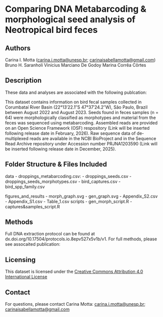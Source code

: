 # Comparing DNA Metabarcoding & morphological seed analysis of Neotropical bird feces

## Authors
Carina I. Motta (carina.i.motta@unesp.br; carinaisabellamotta@gmail.com)
Bruno H. Saranholi
Vinicius Marciano De Godoy
Marina Corrêa Côrtes


## Description
These data and analyses are associated with the following publcation:

This dataset contains information on bird fecal samples collected in Corumbataí River Basin (22°13′22.1″S 47°37′24.2″W), São Paulo, Brazil between August 2022 and August 2023. Seeds found in feces samples (n = 64) were morphologically classified as morphotypes and material from the feces was sequenced using metabarcoding.  Assembled reads are provided on an Open Science Framework (OSF) respository (Link will be inserted following release date in February, 2026). Raw sequence data of de-multiplexed reads are available in the NCBI BioProject and in the Sequence Read Archive repository under Accession number PRJNA1203590 (Link will be inserted following release date in December, 2025). 

## Folder Structure & Files Included

data
	- droppings_metabarcoding.csv: 
	- droppings_seeds.csv
	- droppings_seeds_morphotypes.csv 
 	- bird_captures.csv
  	-bird_spp_family.csv
   
figures_and_results
	- morph_graph.svg 
 	- gen_graph.svg
  	- Appendix_S2.csv
   	- Appendix_S1.csv
	- Table_1.csv
scripts
	- gen_morph_script.R
 	- captures&samples_script.R


## Methods

Full DNA extraction protocol can be found at dx.doi.org/10.17504/protocols.io.8epv527x5v1b/v1. For full methods, please see assocaited publication:



## Licensing
This dataset is licensed under the [Creative Commons Attribution 4.0 International License](https://creativecommons.org/licenses/by/4.0/)

## Contact
For questions, please contact Carina Motta: carina.i.motta@unesp.br; carinaisabellamotta@gmail.com
